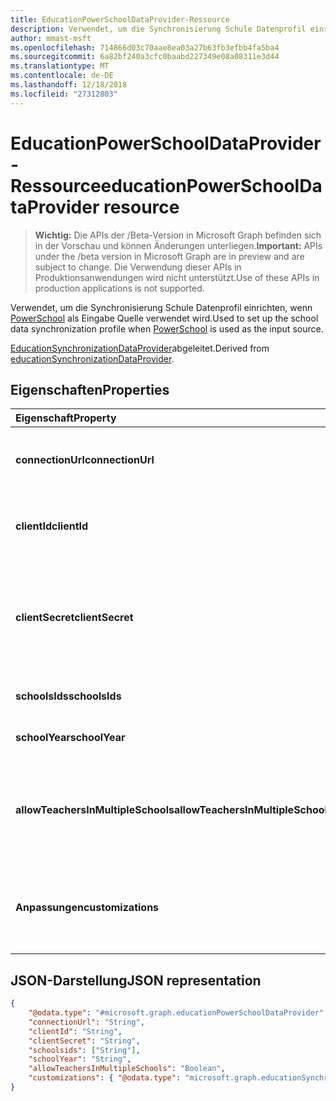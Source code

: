 ```yaml
---
title: EducationPowerSchoolDataProvider-Ressource
description: Verwendet, um die Synchronisierung Schule Datenprofil einrichten, wenn PowerSchool als Eingabe Quelle verwendet wird.
author: mmast-msft
ms.openlocfilehash: 714866d03c70aae8ea03a27b63fb3efbb4fa5ba4
ms.sourcegitcommit: 6a82bf240a3cfc0baabd227349e08a08311e3d44
ms.translationtype: MT
ms.contentlocale: de-DE
ms.lasthandoff: 12/18/2018
ms.locfileid: "27312803"
---
```

# <a name="educationpowerschooldataprovider-resource"></a><span data-ttu-id="d7d7b-103">EducationPowerSchoolDataProvider-Ressource</span><span class="sxs-lookup"><span data-stu-id="d7d7b-103">educationPowerSchoolDataProvider resource</span></span>

> <span data-ttu-id="d7d7b-104">**Wichtig:** Die APIs der /Beta-Version in Microsoft Graph befinden sich in der Vorschau und können Änderungen unterliegen.</span><span class="sxs-lookup"><span data-stu-id="d7d7b-104">**Important:** APIs under the /beta version in Microsoft Graph are in preview and are subject to change.</span></span> <span data-ttu-id="d7d7b-105">Die Verwendung dieser APIs in Produktionsanwendungen wird nicht unterstützt.</span><span class="sxs-lookup"><span data-stu-id="d7d7b-105">Use of these APIs in production applications is not supported.</span></span>

<span data-ttu-id="d7d7b-106">Verwendet, um die Synchronisierung Schule Datenprofil einrichten, wenn [PowerSchool](https://www.powerschool.com/solutions/student-information-system-sis/) als Eingabe Quelle verwendet wird.</span><span class="sxs-lookup"><span data-stu-id="d7d7b-106">Used to set up the school data synchronization profile when [PowerSchool](https://www.powerschool.com/solutions/student-information-system-sis/) is used as the input source.</span></span>

<span data-ttu-id="d7d7b-107">[EducationSynchronizationDataProvider](educationsynchronizationdataprovider.md)abgeleitet.</span><span class="sxs-lookup"><span data-stu-id="d7d7b-107">Derived from [educationSynchronizationDataProvider](educationsynchronizationdataprovider.md).</span></span>

## <a name="properties"></a><span data-ttu-id="d7d7b-108">Eigenschaften</span><span class="sxs-lookup"><span data-stu-id="d7d7b-108">Properties</span></span>

| <span data-ttu-id="d7d7b-109">Eigenschaft</span><span class="sxs-lookup"><span data-stu-id="d7d7b-109">Property</span></span> | <span data-ttu-id="d7d7b-110">Typ</span><span class="sxs-lookup"><span data-stu-id="d7d7b-110">Type</span></span> | <span data-ttu-id="d7d7b-111">Beschreibung</span><span class="sxs-lookup"><span data-stu-id="d7d7b-111">Description</span></span> |
|:-|:-|:-|
| <span data-ttu-id="d7d7b-112">**connectionUrl**</span><span class="sxs-lookup"><span data-stu-id="d7d7b-112">**connectionUrl**</span></span> | <span data-ttu-id="d7d7b-113">String</span><span class="sxs-lookup"><span data-stu-id="d7d7b-113">String</span></span> | <span data-ttu-id="d7d7b-114">Die Verbindungs-URL für die PowerSchool-Instanz.</span><span class="sxs-lookup"><span data-stu-id="d7d7b-114">The connection URL to the PowerSchool instance.</span></span> |
| <span data-ttu-id="d7d7b-115">**clientId**</span><span class="sxs-lookup"><span data-stu-id="d7d7b-115">**clientId**</span></span> | <span data-ttu-id="d7d7b-116">String</span><span class="sxs-lookup"><span data-stu-id="d7d7b-116">String</span></span> |  <span data-ttu-id="d7d7b-117">Die Client-ID, die zum Verbinden mit PowerSchool.</span><span class="sxs-lookup"><span data-stu-id="d7d7b-117">The client ID used to connect to PowerSchool.</span></span> |
| <span data-ttu-id="d7d7b-118">**clientSecret**</span><span class="sxs-lookup"><span data-stu-id="d7d7b-118">**clientSecret**</span></span> | <span data-ttu-id="d7d7b-119">String</span><span class="sxs-lookup"><span data-stu-id="d7d7b-119">String</span></span> |  <span data-ttu-id="d7d7b-120">Der geheime Clientschlüssel zum Authentifizieren der Verbindungs zu der Instanz PowerSchool.</span><span class="sxs-lookup"><span data-stu-id="d7d7b-120">The client secret to authenticate the connection to the PowerSchool instance.</span></span> |
| <span data-ttu-id="d7d7b-121">**schoolsIds**</span><span class="sxs-lookup"><span data-stu-id="d7d7b-121">**schoolsIds**</span></span> | <span data-ttu-id="d7d7b-122">Collection von Objekten des Typs „String“</span><span class="sxs-lookup"><span data-stu-id="d7d7b-122">String collection</span></span> |  <span data-ttu-id="d7d7b-123">Die Liste der Schulen synchronisieren.</span><span class="sxs-lookup"><span data-stu-id="d7d7b-123">The list of schools to sync.</span></span> |
| <span data-ttu-id="d7d7b-124">**schoolYear**</span><span class="sxs-lookup"><span data-stu-id="d7d7b-124">**schoolYear**</span></span> | <span data-ttu-id="d7d7b-125">String</span><span class="sxs-lookup"><span data-stu-id="d7d7b-125">String</span></span> |  <span data-ttu-id="d7d7b-126">Das Jahr Schule synchronisieren.</span><span class="sxs-lookup"><span data-stu-id="d7d7b-126">The school year to sync.</span></span> |
| <span data-ttu-id="d7d7b-127">**allowTeachersInMultipleSchools**</span><span class="sxs-lookup"><span data-stu-id="d7d7b-127">**allowTeachersInMultipleSchools**</span></span> | <span data-ttu-id="d7d7b-128">Boolesch</span><span class="sxs-lookup"><span data-stu-id="d7d7b-128">Boolean</span></span> |  <span data-ttu-id="d7d7b-129">Gibt an, ob die Quelle mehrere Bezeichner für eine einzelne Student oder Lehrer verfügt.</span><span class="sxs-lookup"><span data-stu-id="d7d7b-129">Indicates whether the source has multiple identifiers for a single student or teacher.</span></span> |
| <span data-ttu-id="d7d7b-130">**Anpassungen**</span><span class="sxs-lookup"><span data-stu-id="d7d7b-130">**customizations**</span></span> | [<span data-ttu-id="d7d7b-131">educationSynchronizationCustomizations</span><span class="sxs-lookup"><span data-stu-id="d7d7b-131">educationSynchronizationCustomizations</span></span>](educationsynchronizationcustomizations.md) | <span data-ttu-id="d7d7b-132">Optional Anpassung der Synchronisierung Profil angewendet werden soll.</span><span class="sxs-lookup"><span data-stu-id="d7d7b-132">Optional customization to be applied to the synchronization profile.</span></span>|

## <a name="json-representation"></a><span data-ttu-id="d7d7b-133">JSON-Darstellung</span><span class="sxs-lookup"><span data-stu-id="d7d7b-133">JSON representation</span></span>
<!-- {
  "blockType": "resource",
  "optionalProperties": [

  ],
  "@odata.type": "#microsoft.graph.educationPowerSchoolDataProvider"
}-->

```json
{
    "@odata.type": "#microsoft.graph.educationPowerSchoolDataProvider",
    "connectionUrl": "String",
    "clientId": "String",
    "clientSecret": "String",
    "schoolsids": ["String"],
    "schoolYear": "String",
    "allowTeachersInMultipleSchools": "Boolean",
    "customizations": { "@odata.type": "microsoft.graph.educationSynchronizationCustomizations" }
}
```
